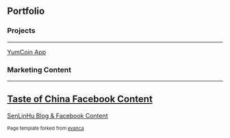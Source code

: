 ## Portfolio

### Projects
---
[YumCoin App](/pdf/sample_presentation.pdf)
<img src="">

### Marketing Content

---
[Taste of China Facebook Content](/sample_page)
<img src="">
---
[SenLinHu Blog & Facebook Content](http://example.com/)
<img src="">

<p style="font-size:11px">Page template forked from <a href="https://github.com/evanca/quick-portfolio">evanca</a></p>
<!-- Remove above link if you don't want to attibute -->
